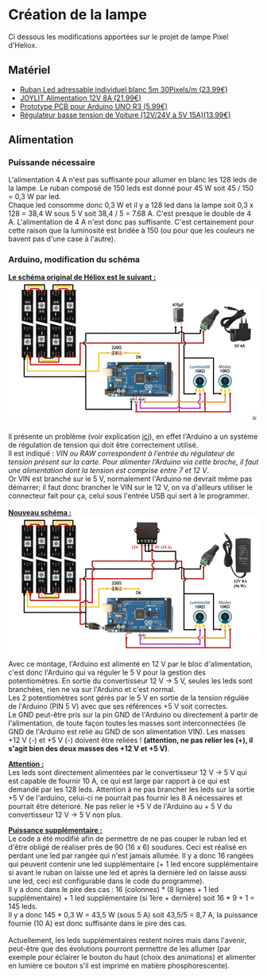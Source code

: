 # Création de la lampe
Ci dessous les modifications apportées sur le projet de lampe Pixel d'Heliox.

## Matériel
- [Ruban Led adressable individuel blanc 5m 30Pixels/m (23.99€)](https://www.amazon.fr/gp/product/B088FJF9XF/ref=ppx_yo_dt_b_asin_title_o01_s00?ie=UTF8&psc=1)
- [JOYLIT Alimentation 12V 8A (21.99€)](https://www.amazon.fr/gp/product/B06ZXW91J7/ref=ppx_yo_dt_b_asin_title_o03_s01?ie=UTF8&psc=1)
- [Prototype PCB pour Arduino UNO R3 (5.99€)](https://www.amazon.fr/gp/product/B01FTVTJT2/ref=ppx_yo_dt_b_asin_title_o03_s01?ie=UTF8&psc=1)
- [Régulateur basse tension de Voiture (12V/24V à 5V 15A)(13.99€)](https://www.amazon.fr/gp/product/B09PTPFYC7/ref=ppx_yo_dt_b_asin_title_o03_s02?ie=UTF8&psc=1)

## Alimentation

### Puissande nécessaire
L'alimentation 4 A n'est pas suffisante pour allumer en blanc les 128 leds de la lampe. Le ruban composé de 150 leds est donné pour 45 W soit 45 / 150 = 0,3 W par led.<br/>
Chaque led consomme donc 0,3 W et il y a 128 led dans la lampe soit 0,3 x 128 = 38,4 W sous 5 V soit 38,4 / 5 = 7.68 A. C'est presque le double de 4 A.
L'alimentation de 4 A n'est donc pas suffisante. C'est certainement pour cette raison que la luminosité est bridée à 150 (ou pour que les couleurs ne bavent pas d'une case à l'autre).<br/>

### Arduino, modification du schéma
<ins><b>Le schéma original de Héliox est le suivant :</b></ins><br/>
![Schéma original du montage électronique](images/original_schema.jpg)<br/>
<br/>
Il présente un problème (voir explication [ici](https://www.locoduino.org/spip.php?article16)), en effet l'Arduino a un système de régulation de tension qui doit être correctement utilisé.<br/>
Il est indiqué : <i>VIN ou RAW correspondent à l’entrée du régulateur de tension présent sur la carte. Pour alimenter l’Arduino via cette broche, il faut une alimentation dont la tension est comprise entre 7 et 12 V</i>.<br/>
Or VIN est branché sur le 5 V, normalement l'Arduino ne devrait même pas démarrer; il faut donc brancher le VIN sur le 12 V, on va d'ailleurs utiliser le connecteur fait pour ça, celui sous l'entrée USB qui sert à le programmer.<br/>
<br/>
<ins><b>Nouveau schéma :</b></ins><br/>
![Schéma original du montage électronique](images/new_schema.jpg)<br/>
Avec ce montage, l'Arduino est alimenté en 12 V par le bloc d'alimentation, c'est donc l'Arduino qui va réguler le 5 V pour la gestion des potentiomètres.
En sortie du convertisseur 12 V -> 5 V, seules les leds sont branchées, rien ne va sur l'Arduino et c'est normal.<br/>
Les 2 potentiomètres sont gérés par le 5 V en sortie de la tension régulée de l'Arduino (PIN 5 V) avec que ses références +5 V soit correctes.<br/>
Le GND peut-être pris sur la pin GND de l'Arduino ou directement à partir de l'alimentation, de toute façon toutes les masses sont interconnectées (le GND de l'Arduino est relié au GND de son alimentation VIN).
Les masses +12 V (-) et +5 V (-) doivent être reliées ! <b>(attention, ne pas relier les (+), il s'agit bien des deux masses des +12 V et +5 V)</b>.

<ins><b>Attention :</b></ins><br/>
Les leds sont directement alimentées par le convertisseur 12 V -> 5 V qui est capable de fournir 10 A, ce qui est large par rapport à ce qui est demandé par les 128 leds. Attention à ne pas brancher les leds sur la sortie +5 V de l'arduino, celui-ci ne pourrait pas fournir les 8 A nécessaires et pourrait être déterioré.
Ne pas relier le +5 V de l'Arduino au + 5 V du convertisseur 12 V -> 5 V non plus.

<ins><b>Puissance supplémentaire :</b></ins><br/>
Le code a été modifié afin de permettre de ne pas couper le ruban led et d'être obligé de réaliser près de 90 (16 x 6) soudures. Ceci est réalisé en perdant une led par rangée qui n'est jamais allumée. Il y a donc 16 rangées qui peuvent contenir une led supplémentaire (+ 1 led encore supplémentaire si avant le ruban on laisse une led et après la dernière led on laisse aussi une led, ceci est configurable dans le code du programme).<br>
Il y a donc dans le pire des cas : 16 (colonnes) * (8 lignes + 1 led supplémentaire) + 1 led supplémentaire (si 1ère + dernière) soit  16 * 9 + 1 = 145 leds.<br>
Il y a donc 145 * 0,3 W = 43,5 W (sous 5 A) soit 43,5/5 = 8,7 A, la puissance fournie (10 A) est donc suffisante dans le pire des cas.<br/>
<br/>
Actuellement, les leds supplémentaires restent noires mais dans l'avenir, peut-être que des évolutions pourront permettre de les allumer (par exemple pour éclairer le bouton du haut (choix des animations) et alimenter en lumière ce bouton s'il est imprimé en matière phosphorescente).
